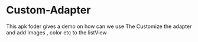 # Custom-Adapter
This apk foder gives a demo on how can we use The Customize the  adapter and add Images , color etc to the listView 
